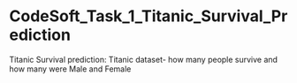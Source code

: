 # CodeSoft_Task_1_Titanic_Survival_Prediction
Titanic Survival prediction: Titanic dataset- how many people survive and how many were Male and Female
